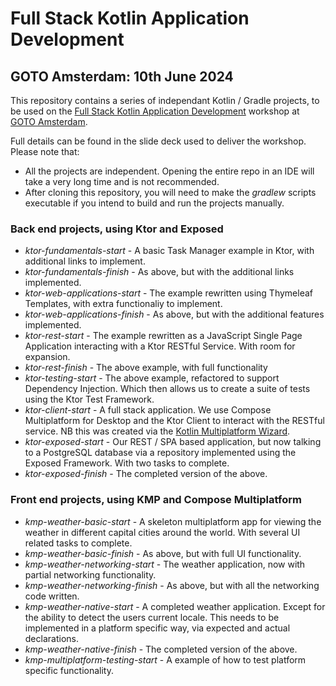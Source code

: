 # Full Stack Kotlin Application Development
## GOTO Amsterdam: 10th June 2024

This repository contains a series of independant Kotlin / Gradle projects, to be used on the [Full Stack Kotlin Application Development](https://gotoams.nl/2024/masterclasses/438/full-stack-kotlin-application-development) workshop at [GOTO Amsterdam](https://gotoams.nl/2024).

Full details can be found in the slide deck used to deliver the workshop. Please note that:

* All the projects are independent. Opening the entire repo in an IDE will take a very long time and is not recommended. 
* After cloning this repository, you will need to make the *gradlew* scripts executable if you intend to build and run the projects manually.

### Back end projects, using Ktor and Exposed

* *ktor-fundamentals-start* - A basic Task Manager example in Ktor, with additional links to implement.
* *ktor-fundamentals-finish* - As above, but with the additional links implemented.
* *ktor-web-applications-start* - The example rewritten using Thymeleaf Templates, with extra functionaliy to implement.
* *ktor-web-applications-finish* - As above, but with the additional features implemented.
* *ktor-rest-start* - The example rewritten as a JavaScript Single Page Application interacting with a Ktor RESTful Service. With room for expansion.
* *ktor-rest-finish* - The above example, with full functionality
* *ktor-testing-start* - The above example, refactored to support Dependency Injection. Which then allows us to create a suite of tests using the Ktor Test Framework.
* *ktor-client-start* - A full stack application. We use Compose Multiplatform for Desktop and the Ktor Client to interact with the RESTful service. NB this was created via the [Kotlin Multiplatform Wizard](https://kmp.jetbrains.com/).
* *ktor-exposed-start* - Our REST / SPA based application, but now talking to a PostgreSQL database via a repository implemented using the Exposed Framework. With two tasks to complete.
* *ktor-exposed-finish* - The completed version of the above.

### Front end projects, using KMP and Compose Multiplatform

 * *kmp-weather-basic-start* - A skeleton multiplatform app for viewing the weather in different capital cities around the world. With several UI related tasks to complete.
* *kmp-weather-basic-finish* - As above, but with full UI functionality.
* *kmp-weather-networking-start* - The weather application, now with partial networking functionality. 
* *kmp-weather-networking-finish* - As above, but with all the networking code written.
* *kmp-weather-native-start* - A completed weather application. Except for the ability to detect the users current locale. This needs to be implemented in a platform specific way, via expected and actual declarations.
* *kmp-weather-native-finish* - The completed version of the above.
* *kmp-multiplatform-testing-start* - A example of how to test platform specific functionality.